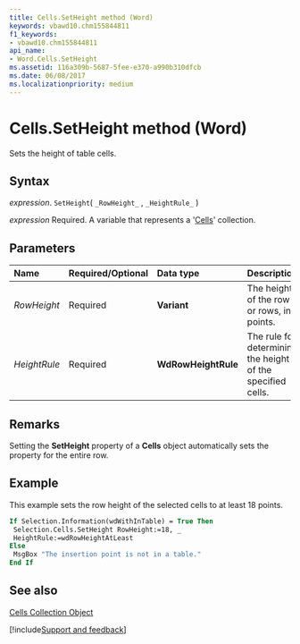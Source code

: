 ```yaml
---
title: Cells.SetHeight method (Word)
keywords: vbawd10.chm155844811
f1_keywords:
- vbawd10.chm155844811
api_name:
- Word.Cells.SetHeight
ms.assetid: 116a309b-5687-5fee-e370-a990b310dfcb
ms.date: 06/08/2017
ms.localizationpriority: medium
---
```



# Cells.SetHeight method (Word)

Sets the height of table cells.


## Syntax

_expression_. `SetHeight`( `_RowHeight_` , `_HeightRule_` )

_expression_ Required. A variable that represents a '[Cells](Word.cells.md)' collection.


## Parameters



|Name|Required/Optional|Data type|Description|
|:-----|:-----|:-----|:-----|
| _RowHeight_|Required| **Variant**|The height of the row or rows, in points.|
| _HeightRule_|Required| **WdRowHeightRule**|The rule for determining the height of the specified cells.|

## Remarks

Setting the **SetHeight** property of a **Cells** object automatically sets the property for the entire row.


## Example

This example sets the row height of the selected cells to at least 18 points.


```vb
If Selection.Information(wdWithInTable) = True Then 
 Selection.Cells.SetHeight RowHeight:=18, _ 
 HeightRule:=wdRowHeightAtLeast 
Else 
 MsgBox "The insertion point is not in a table." 
End If
```


## See also


[Cells Collection Object](Word.cells.md)

[!include[Support and feedback](~/includes/feedback-boilerplate.md)]